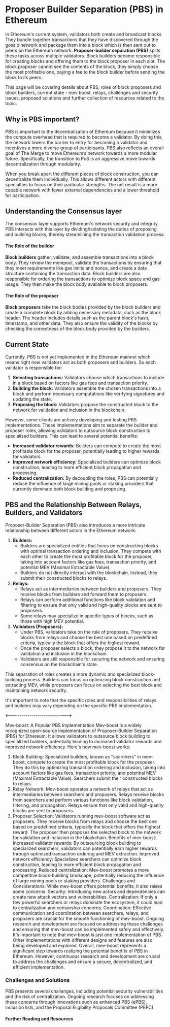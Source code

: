 <!-- @format -->

# Proposer Builder Separation (PBS) in Ethereum

[comment]: <> (Feel Free to propose changes)
[comment]: <> (Introduction)

In Ethereum's current system, validators both create and broadcast blocks. They bundle together transactions that they have discovered through the gossip network and package them into a block which is then sent out to peers on the Ethereum network. **Proposer-builder separation (PBS)** splits these tasks across multiple validators. Block builders become responsible for creating blocks and offering them to the block proposer in each slot. The block proposer cannot see the contents of the block, they simply choose the most profitable one, paying a fee to the block builder before sending the block to its peers.

This page will be covering details about PBS, roles of block proposers and block builders, current state - mev boost, relays, challenges and security issues, proposed solutions and further collection of resources related to the topic.

## Why is PBS important?

PBS is important to the decentralization of Ethereum because it minimizes the compute overhead that is required to become a validator. By doing this, the network lowers the barrier to entry for becoming a validator and incentives a more diverse group of participants. PBS also reflects an overall goal of The Merge to move Ethereum’s network towards a more modular future. Specifically, the transition to PoS is an aggressive move towards decentralization through modularity.

When you break apart the different pieces of block construction, you can decentralize them individually. This allows different actors with different specialties to focus on their particular strengths. The net result is a more capable network with fewer external dependencies and a lower threshold for participation.

## Understanding the Consensus layer

The consensus layer supports Ethereum's network security and integrity. PBS interacts with this layer by dividing/isolating the duties of proposing and building blocks, thereby streamlining the transaction validation process.

#### The Role of the builder

**Block builders** gather, validate, and assemble transactions into a block body. They review the mempool, validate the transactions by ensuring that they meet requirements like gas limits and nonce, and create a data structure containing the transaction data. Block builders are also responsible for ordering the transactions to optimize block space and gas usage. They then make the block body available to block proposers.

#### The Role of the proposer

**Block proposers** take the block bodies provided by the block builders and create a complete block by adding necessary metadata, such as the block header. The header includes details such as the parent block's hash, timestamp, and other data. They also ensure the validity of the blocks by checking the correctness of the block body provided by the builders.

## Current State

Currently, PBS is not yet implemented in the Ethereum mainnet which means right now validators act as both proposers and builders. So each validator is responsible for:

1. **Selecting transactions:** Validators choose which transactions to include in a block based on factors like gas fees and transaction priority.
2. **Building the block:** Validators assemble the chosen transactions into a block and perform necessary computations like verifying signatures and updating the state.
3. **Proposing the block:** Validators propose the constructed block to the network for validation and inclusion in the blockchain.

However, some clients are actively developing and testing PBS implementations. These implementations aim to separate the builder and proposer roles, allowing validators to outsource block construction to specialized builders. This can lead to several potential benefits:

- **Increased validator rewards:** Builders can compete to create the most profitable block for the proposer, potentially leading to higher rewards for validators.
- **Improved network efficiency:** Specialized builders can optimize block construction, leading to more efficient block propagation and processing.
- **Reduced centralization:** By decoupling the roles, PBS can potentially reduce the influence of large mining pools or staking providers that currently dominate both block building and proposing.

## PBS and the Relationship Between Relays, Builders, and Validators

Proposer-Builder Separation (PBS) also introduces a more intricate relationship between different actors in the Ethereum network:

1. **Builders:**
   - Builders are specialized entities that focus on constructing blocks with optimal transaction ordering and inclusion. They compete with each other to create the most profitable block for the proposer, taking into account factors like gas fees, transaction priority, and potential MEV (Maximal Extractable Value).
   - Builders do not directly interact with the blockchain. Instead, they submit their constructed blocks to relays.
2. **Relays:**
   - Relays act as intermediaries between builders and proposers. They receive blocks from builders and forward them to proposers.
   - Relays can perform additional functions like block validation and filtering to ensure that only valid and high-quality blocks are sent to proposers.
   - Some relays may specialize in specific types of blocks, such as those with high MEV potential.
3. **Validators (Proposers):**
   - Under PBS, validators take on the role of proposers. They receive blocks from relays and choose the best one based on predefined criteria, typically the block that offers the highest reward.
   - Once the proposer selects a block, they propose it to the network for validation and inclusion in the blockchain.
   - Validators are still responsible for securing the network and ensuring consensus on the blockchain's state.

This separation of roles creates a more dynamic and specialized block-building process. Builders can focus on optimizing block construction and extracting MEV, while proposers can focus on selecting the best block and maintaining network security.

It's important to note that the specific roles and responsibilities of relays and builders may vary depending on the specific PBS implementation.

   <!-- Maximal Extractable Value (MEV) refers to the profit miners or validators can earn by strategically ordering, including, or excluding transactions in a block. In Ethereum, MEV has gained greater attention as validators extract increasingly more value, especially in DeFi (Decentralized Finance) applications. This can lead to negative consequences, such as frontrunning, increased transaction fees, and unfair advantages for large-scale miners or validators.
   Proposer-builder separation can change the dynamics of MEV extraction in that there could be a redistribution of MEV between the two roles, potentially changing the incentives and rewards associated with each. Since block builders are responsible for transaction ordering and inclusion, they may develop new strategies or promote increased competition that could result in more efficiency and fairer distribution of MEV across the network.

Proposer-builder separation may also reduce the likelihood of frontrunning and other harmful practices, even though it may not eliminate MEV-related issues entirely. -->

<--------------------------->

Mev-boost: A Popular PBS Implementation
Mev-boost is a widely recognized open-source implementation of Proposer-Builder Separation (PBS) for Ethereum. It allows validators to outsource block building to specialized builders, potentially leading to increased validator rewards and improved network efficiency.
Here's how mev-boost works:

1. Block Building:
   Specialized builders, known as "searchers" in mev-boost, compete to create the most profitable block for the proposer. They do this by optimizing transaction ordering and inclusion, taking into account factors like gas fees, transaction priority, and potential MEV (Maximal Extractable Value).
   Searchers submit their constructed blocks to relays.
2. Relay Network:
   Mev-boost operates a network of relays that act as intermediaries between searchers and proposers.
   Relays receive blocks from searchers and perform various functions like block validation, filtering, and propagation.
   Relays ensure that only valid and high-quality blocks are sent to proposers.
3. Proposer Selection:
   Validators running mev-boost software act as proposers. They receive blocks from relays and choose the best one based on predefined criteria, typically the block that offers the highest reward.
   The proposer then proposes the selected block to the network for validation and inclusion in the blockchain.
   Benefits of mev-boost:
   Increased validator rewards: By outsourcing block building to specialized searchers, validators can potentially earn higher rewards through optimized transaction ordering and MEV extraction.
   Improved network efficiency: Specialized searchers can optimize block construction, leading to more efficient block propagation and processing.
   Reduced centralization: Mev-boost promotes a more competitive block-building landscape, potentially reducing the influence of large mining pools or staking providers.
   Challenges and Considerations:
   While mev-boost offers potential benefits, it also raises some concerns:
   Security: Introducing new actors and dependencies can create new attack vectors and vulnerabilities.
   Centralization: If only a few powerful searchers or relays dominate the ecosystem, it could lead to centralization and censorship concerns.
   Coordination: Effective communication and coordination between searchers, relays, and proposers are crucial for the smooth functioning of mev-boost.
   Ongoing research and development are focused on addressing these challenges and ensuring that mev-boost can be implemented safely and effectively.
   It's important to note that mev-boost is just one implementation of PBS. Other implementations with different designs and features are also being developed and explored.
   Overall, mev-boost represents a significant step towards realizing the potential benefits of PBS in Ethereum. However, continuous research and development are crucial to address the challenges and ensure a secure, decentralized, and efficient implementation.

### Challenges and Solutions

PBS presents several challenges, including potential security vulnerabilities and the risk of centralization. Ongoing research focuses on addressing these concerns through innovations such as enhanced PBS (ePBS), inclusion lists, and the Proposal Eligibility Proposals Committee (PEPC).

#### Further Reading and Resources
